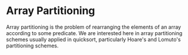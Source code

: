 
# Array Partitioning

Array partitioning is the problem of rearranging the elements of an array according to some predicate. 
We are interested here in array partitioning schemes usually applied in quicksort, particularly Hoare's and Lomuto's partitioning schemes.
